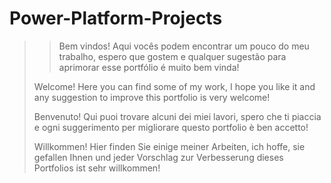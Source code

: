 # Power-Platform-Projects

> > Bem vindos! 
> Aqui vocês podem encontrar um pouco do meu trabalho, espero que gostem e qualquer sugestão para aprimorar esse portfólio é muito bem vinda!
> 
> Welcome! 
> Here you can find some of my work, I hope you like it and any suggestion to improve this portfolio is very welcome!
> 
> Benvenuto! 
> Qui puoi trovare alcuni dei miei lavori, spero che ti piaccia e ogni suggerimento per migliorare questo portfolio è ben accetto!
> 
> Willkommen! 
> Hier finden Sie einige meiner Arbeiten, ich hoffe, sie gefallen Ihnen und jeder Vorschlag zur Verbesserung dieses Portfolios ist sehr willkommen!
